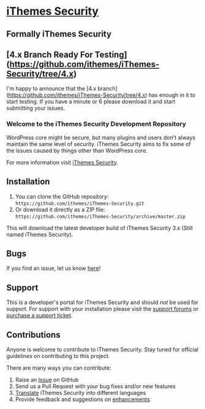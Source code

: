 # [iThemes Security](http://ithemes.com) #

## Formally iThemes Security ##

## [4.x Branch Ready For Testing] (https://github.com/ithemes/iThemes-Security/tree/4.x)
I'm happy to announce that the [4.x branch] (https://github.com/ithemes/iThemes-Security/tree/4.x) has enough in it to start testing. If you have a minute or 6 please download it and start submitting your issues.

### Welcome to the iThemes Security Development Repository

WordPress core might be secure, but many plugins and users don't always maintain the same level of security. iThemes Security aims to fix some of the issues caused by things other than WordPress core.

For more information visit [iThemes Security](http://ithemes.com).

## Installation ##

1. You can clone the GitHub repository: `https://github.com/ithemes/iThemes-Security.git`
2. Or download it directly as a ZIP file: `https://github.com/ithemes/iThemes-Security/archive/master.zip`

This will download the latest developer build of iThemes Security 3.x (Still named iThemes Security).

## Bugs ##
If you find an issue, let us know [here](https://github.com/ithemes/iThemes-Security/issues?page=1&state=open)!

## Support ##
This is a developer's portal for iThemes Security and should _not_ be used for support. For support with your installation please visit the [support forums](http://wordpress.org/support/plugin/ithemes-security) or [purchase a support ticket](http://fooplugins.com/plugins/ithemes-security/).

## Contributions ##
Anyone is welcome to contribute to iThemes Security. Stay tuned for official guidelines on contributing to this project.

There are many ways you can contribute:

1. Raise an [Issue](https://github.com/ithemes/iThemes-Security/issues) on GitHub
2. Send us a Pull Request with your bug fixes and/or new features
3. [Translate](http://ithemes.com) iThemes Security into different languages</a>
4. Provide feedback and suggestions on [enhancements](https://github.com/ithemes/iThemes-Security/issues?labels=enhancement&page=1&state=open)
